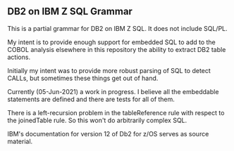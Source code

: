 ## DB2 on IBM Z SQL Grammar

This is a partial grammar for DB2 on IBM Z SQL.  It does not include SQL/PL.

My intent is to provide enough support for embedded SQL to add to the COBOL analysis elsewhere in this repository the ability to extract DB2 table actions.

Initially my intent was to provide more robust parsing of SQL to detect CALLs, but sometimes these things get out of hand.

Currently (05-Jun-2021) a work in progress.  I believe all the embeddable statements are defined and there are tests for all of them.

There is a left-recursion problem in the tableReference rule with respect to the joinedTable rule.  So this won't do arbitrarily complex SQL.

IBM's documentation for version 12 of Db2 for z/OS serves as source material.
